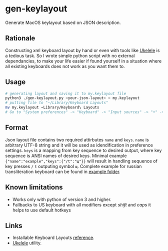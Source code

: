 # gen-keylayout
Generate MacOS keylayout based on JSON description.

## Rationale
Constructing xml keyboard layout by hand or even with tools like [Ukelele][ukelele] is a tedious task.
So I wrote simple python script with no external dependancies, to make your life easier if 
found yourself in a situation where all existing keyboards does not work as you want them to.

## Usage
```bash
# generating layout and saving it to my.keylayout file
python3 ./gen-keylayout.py <your-json-layout> > my.keylayout
# putting file to "~/Library/Keyboard Layouts"
mv my.keylayout ~Library/Keyboard\ Layouts
# Go to "System preferences" -> "Keyboard" -> "Input sources" -> "+" -> "Others" -> "YOUR LAYOUT NAME"
```

## Format
Json layout file contains two required attirbutes `name` and `keys`. `name` is arbitrary UTF-8
string and it will be used as idendification in preference settings. `keys` is a mapping
from key sequence to desired output, where key sequence is ANSI names of desired keys.
Minimal example `{"name":"example","keys":{"/t":"щ"}}` will result in handling sequence of
key presses `/` `t` outputing symbol `щ`. Complete example for russian transliteration keyboard
can be found in [example folder](example).

## Known limitations
* Works only with python of version 3 and higher.
* Fallbacks to US keyboard with all modifiers except *shift* and *caps*
  it helps to use default hotkeys

## Links
* Installable Keyboard Layouts [reference][reference].
* [Ukelele][ukelele] utility.

[ukelele]: http://scripts.sil.org/cms/scripts/page.php?site_id=nrsi&id=ukelele
[reference]: https://developer.apple.com/library/mac/technotes/tn2056/_index.html

